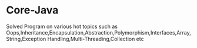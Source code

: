 # Core-Java
Solved Program on various hot topics such as Oops,Inheritance,Encapsulation,Abstraction,Polymorphism,Interfaces,Array,String,Exception Handling,Multi-Threading,Collection etc
